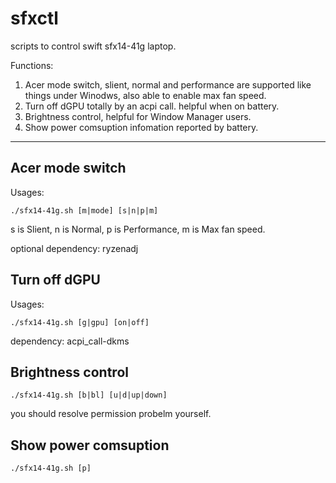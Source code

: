 # sfxctl
scripts to control swift sfx14-41g laptop.

Functions:

1. Acer mode switch, slient, normal and performance are supported like things under Winodws, also able to enable max fan speed.
2. Turn off dGPU totally by an acpi call. helpful when on battery.
3. Brightness control, helpful for Window Manager users.
4. Show power comsuption infomation reported by battery.

---

## Acer mode switch

Usages:
```
./sfx14-41g.sh [m|mode] [s|n|p|m]

```
s is Slient, n is Normal, p is Performance, m is Max fan speed.

optional dependency: ryzenadj


## Turn off dGPU

Usages:

```
./sfx14-41g.sh [g|gpu] [on|off]

```

dependency: acpi_call-dkms


## Brightness control

```
./sfx14-41g.sh [b|bl] [u|d|up|down]
```

you should resolve permission probelm yourself.

## Show power comsuption

```
./sfx14-41g.sh [p]
```
